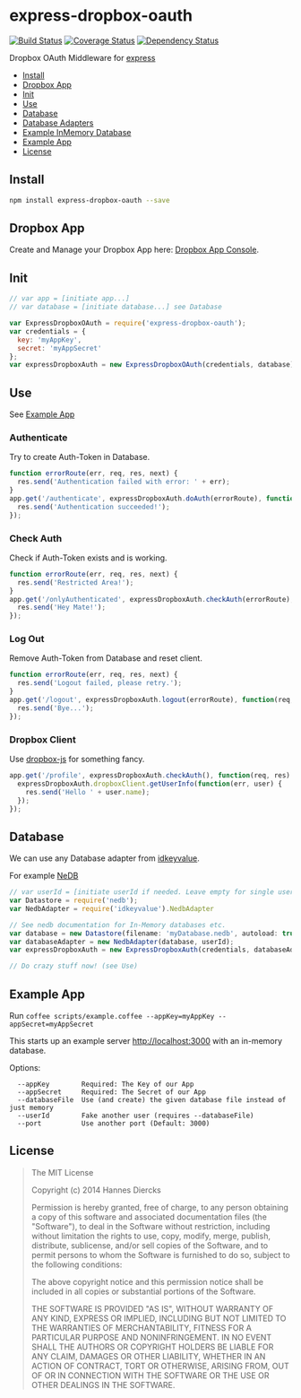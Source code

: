 express-dropbox-oauth
=====================

[![Build Status](https://travis-ci.org/Xiphe/express-dropbox-oauth.svg)](https://travis-ci.org/Xiphe/express-dropbox-oauth)
[![Coverage Status](https://coveralls.io/repos/Xiphe/express-dropbox-oauth/badge.png?branch=master)](https://coveralls.io/r/Xiphe/express-dropbox-oauth?branch=master)
[![Dependency Status](https://david-dm.org/Xiphe/express-dropbox-oauth.svg)](https://david-dm.org/Xiphe/express-dropbox-oauth)

Dropbox OAuth Middleware for [express](http://expressjs.com/)

  - [Install](#install)
  - [Dropbox App](#dropbox-app)
  - [Init](#init)
  - [Use](#use)
  - [Database](#database)
  - [Database Adapters](#database-adapters)
  - [Example InMemory Database](#example-inmemory-database)
  - [Example App](#example-app)
  - [License](#license)



Install
-------

```sh
npm install express-dropbox-oauth --save
```



Dropbox App
-----------

Create and Manage your Dropbox App here: [Dropbox App Console](https://www.dropbox.com/developers/apps).



Init
----

```js
// var app = [initiate app...]
// var database = [initiate database...] see Database

var ExpressDropboxOAuth = require('express-dropbox-oauth');
var credentials = {
  key: 'myAppKey',
  secret: 'myAppSecret'
};
var expressDropboxAuth = new ExpressDropboxOAuth(credentials, database);
```



Use
---

See [Example App](#example-app)


### Authenticate

Try to create Auth-Token in Database.

```js
function errorRoute(err, req, res, next) {
  res.send('Authentication failed with error: ' + err);
}
app.get('/authenticate', expressDropboxAuth.doAuth(errorRoute), function(req, res) {
  res.send('Authentication succeeded!');
});
```

### Check Auth

Check if Auth-Token exists and is working.

```js
function errorRoute(err, req, res, next) {
  res.send('Restricted Area!');
}
app.get('/onlyAuthenticated', expressDropboxAuth.checkAuth(errorRoute), function(req, res) {
  res.send('Hey Mate!');
});
```

### Log Out

Remove Auth-Token from Database and reset client.

```js
function errorRoute(err, req, res, next) {
  res.send('Logout failed, please retry.');
}
app.get('/logout', expressDropboxAuth.logout(errorRoute), function(req, res) {
  res.send('Bye...');
});
```

### Dropbox Client

Use [dropbox-js](https://github.com/dropbox/dropbox-js) for something fancy.

```js
app.get('/profile', expressDropboxAuth.checkAuth(), function(req, res) {
  expressDropboxAuth.dropboxClient.getUserInfo(function(err, user) {
    res.send('Hello ' + user.name);
  });
});
```



Database
--------

We can use any Database adapter from [idkeyvalue](https://github.com/Xiphe/idkeyvalue).

For example [NeDB](https://github.com/louischatriot/nedb)

```js
// var userId = [initiate userId if needed. Leave empty for single user stuff]
var Datastore = require('nedb');
var NedbAdapter = require('idkeyvalue').NedbAdapter

// See nedb documentation for In-Memory databases etc.
var database = new Datastore(filename: 'myDatabase.nedb', autoload: true);
var databaseAdapter = new NedbAdapter(database, userId);
var expressDropboxAuth = new ExpressDropboxAuth(credentials, databaseAdapter);

// Do crazy stuff now! (see Use)
```



Example App
-----------

Run `coffee scripts/example.coffee --appKey=myAppKey --appSecret=myAppSecret`

This starts up an example server [http://localhost:3000]() with an in-memory database.

Options:

```
  --appKey        Required: The Key of our App
  --appSecret     Required: The Secret of our App
  --databaseFile  Use (and create) the given database file instead of just memory
  --userId        Fake another user (requires --databaseFile)
  --port          Use another port (Default: 3000)
```



License
-------

> The MIT License
> 
> Copyright (c) 2014 Hannes Diercks
> 
> Permission is hereby granted, free of charge, to any person obtaining a copy
> of this software and associated documentation files (the "Software"), to deal
> in the Software without restriction, including without limitation the rights
> to use, copy, modify, merge, publish, distribute, sublicense, and/or sell
> copies of the Software, and to permit persons to whom the Software is
> furnished to do so, subject to the following conditions:
> 
> The above copyright notice and this permission notice shall be included in
> all copies or substantial portions of the Software.
> 
> THE SOFTWARE IS PROVIDED "AS IS", WITHOUT WARRANTY OF ANY KIND, EXPRESS OR
> IMPLIED, INCLUDING BUT NOT LIMITED TO THE WARRANTIES OF MERCHANTABILITY,
> FITNESS FOR A PARTICULAR PURPOSE AND NONINFRINGEMENT. IN NO EVENT SHALL THE
> AUTHORS OR COPYRIGHT HOLDERS BE LIABLE FOR ANY CLAIM, DAMAGES OR OTHER
> LIABILITY, WHETHER IN AN ACTION OF CONTRACT, TORT OR OTHERWISE, ARISING FROM,
> OUT OF OR IN CONNECTION WITH THE SOFTWARE OR THE USE OR OTHER DEALINGS IN
> THE SOFTWARE.
